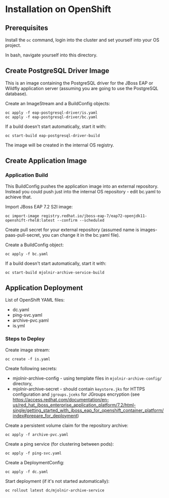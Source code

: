 # Installation on OpenShift

## Prerequisites

Install the `oc` command, login into the cluster and set yourself into your OS project.

In bash, navigate yourself into this directory.

## Create PostgreSQL Driver Image

This is an image containing the PostgreSQL driver for the JBoss EAP or Wildfly application server
(assuming you are going to use the PostgreSQL database).

Create an ImageStream and a BuildConfig objects:

```shell script
oc apply -f eap-postgresql-driver/is.yaml
oc apply -f eap-postgresql-driver/bc.yaml
```

If a build doesn't start automatically, start it with:

```shell script
oc start-build eap-postgresql-driver-build
```

The image will be created in the internal OS registry.

## Create Application Image

### Application Build

This BuildConfig pushes the application image into an external repository. Instead you could push
just into the internal OS repository - edit bc.yaml to achieve that. 

Import JBoss EAP 7.2 S2I image:

```shell script
oc import-image registry.redhat.io/jboss-eap-7/eap72-openjdk11-openshift-rhel8:latest --confirm --scheduled
```

Create pull secret for your external repository
(assumed name is images-paas-pull-secret, you can change it in the bc.yaml file).

Create a BuildConfig object:

```shell script
oc apply -f bc.yaml
```

If a build doesn't start automatically, start it with:

```shell script
oc start-build mjolnir-archive-service-build
```

## Application Deployment

List of OpenShift YAML files:

* dc.yaml
* ping-svc.yaml
* archive-pvc.yaml
* is.yml

### Steps to Deploy

Create image stream:

```shell script
oc create -f is.yaml
```

Create following secrets:

* mjolnir-archive-config - using template files in `mjolnir-archive-config/` directory,
* mjolnir-archive-secret - should contain `keystore.jks` for HTTPS configuration and `jgroups.jceks`
  for JGroups encryption
  (see <https://access.redhat.com/documentation/en-us/red_hat_jboss_enterprise_application_platform/7.2/html-single/getting_started_with_jboss_eap_for_openshift_container_platform/index#prepare_for_deployment>)

Create a persistent volume claim for the repository archive:

```shell script
oc apply -f archive-pvc.yaml
```

Create a ping service (for clustering between pods):

```shell script
oc apply -f ping-svc.yaml
```

Create a DeploymentConfig:

```shell script
oc apply -f dc.yaml
```

Start deployment (if it's not started automatically):

```shell script
oc rollout latest dc/mjolnir-archive-service
```
